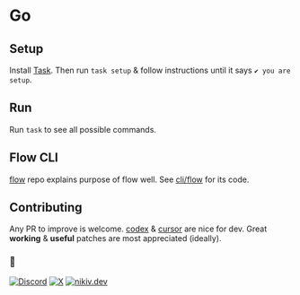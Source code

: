 # Go

## Setup

Install [Task](https://taskfile.dev/docs/installation). Then run `task setup` & follow instructions until it says `✔️ you are setup`.

## Run

Run `task` to see all possible commands.

## Flow CLI

[flow](https://github.com/nikitavoloboev/flow) repo explains purpose of flow well. See [cli/flow](cli/flow) for its code.

## Contributing

Any PR to improve is welcome. [codex](https://github.com/openai/codex) & [cursor](https://cursor.com) are nice for dev. Great **working** & **useful** patches are most appreciated (ideally).

### 🖤

[![Discord](https://go.nikiv.dev/badge-discord)](https://go.nikiv.dev/discord) [![X](https://go.nikiv.dev/badge-x)](https://x.com/nikitavoloboev) [![nikiv.dev](https://go.nikiv.dev/badge-nikiv)](https://nikiv.dev)
